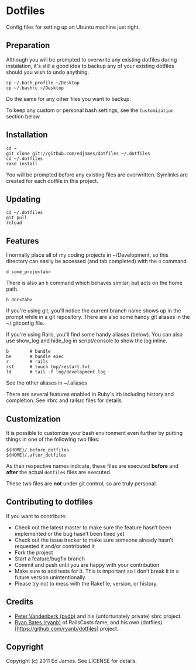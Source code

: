 Dotfiles
========

Config files for setting up an Ubuntu machine just right.

Preparation
-----------
Although you will be prompted to overwrite any existing dotfiles during instalation, it's still a good idea to backup any of your existing dotfiles should you wish to undo anything.

    cp ~/.bash_profile ~/Desktop
    cp ~/.bashrc ~/Desktop

Do the same for any other files you want to backup.

To keep any custom or personal bash settings, see the `Customization` section below.

Installation
------------
    cd ~
    git clone git://github.com/edjames/dotfiles ~/.dotfiles
    cd ~/.dotfiles
    rake install

You will be prompted before any existing files are overwritten. Symlinks are created for each dotfile in this project.

Updating
--------
    cd ~/.dotfiles
    git pull
    reload

Features
--------
I normally place all of my coding projects in ~/Development, so this directory can easily be accessed (and tab completed) with the `d` command.

    d some_proje<tab>

There is also an `h` command which behaves similar, but acts on the 
home path.

    h doc<tab>

If you're using git, you'll notice the current branch name shows up in
the prompt while in a git repository. There are also some handy git aliases in the ~/.gitconfig file.

If you're using Rails, you'll find some handy aliases (below). You can 
also use show_log and hide_log in script/console to show the log inline.
  
    b        # bundle
    be       # bundle exec
    r        # rails
    rst      # touch tmp/restart.txt
    ld       # tail -f log/development.log

See the other aliases in ~/.aliases

There are several features enabled in Ruby's irb including history and 
completion. See irbrc and railsrc files for details.

Customization
-------------
It is possible to customize your bash environment even further by putting things in one of the following two files:

    ${HOME}/.before_dotfiles
    ${HOME}/.after_dotfiles

As their respective names indicate, these files are executed **before** and **after** the actual `dotfiles` files are executed.

These two files are **not** under git control, so are truly personal.

Contributing to dotfiles
------------------------
If you want to contribute:

* Check out the latest master to make sure the feature hasn’t been implemented or the bug hasn’t been fixed yet
* Check out the issue tracker to make sure someone already hasn’t requested it and/or contributed it
* Fork the project
* Start a feature/bugfix branch
* Commit and push until you are happy with your contribution
* Make sure to add tests for it. This is important so I don’t break it in a future version unintentionally.
* Please try not to mess with the Rakefile, version, or history.

Credits
-------
* [Peter Vandenberk (pvdb)](https://github.com/pvdb) and his (unfortunately private) sbrc project.
* [Ryan Bates (ryanb)](https://github.com/ryanb) of RailsCasts fame, and his own (dotfiles)[https://github.com/ryanb/dotfiles] project.

Copyright
---------

Copyright (c) 2011 Ed James. See LICENSE for details.